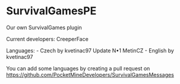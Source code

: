 # SurvivalGamesPE
Our own SurvivalGames plugin

Current developers: CreeperFace

Languages: - Czech by kvetinac97
             Update N•1 MetinCZ
           - English by kvetinac97
           
You can add some languages by creating a pull request on https://github.com/PocketMineDevelopers/SurvivalGamesMessages
